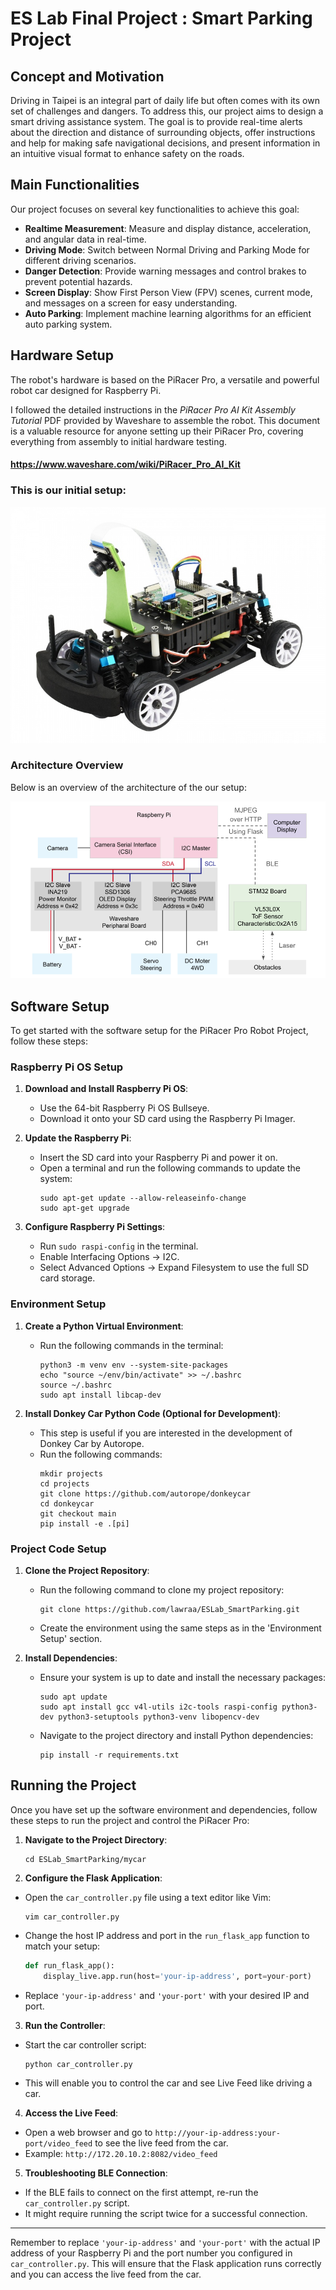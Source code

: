 # ES Lab Final Project : Smart Parking Project

## Concept and Motivation

Driving in Taipei is an integral part of daily life but often comes with its own set of challenges and dangers. To address this, our project aims to design a smart driving assistance system. The goal is to provide real-time alerts about the direction and distance of surrounding objects, offer instructions and help for making safe navigational decisions, and present information in an intuitive visual format to enhance safety on the roads.

## Main Functionalities

Our project focuses on several key functionalities to achieve this goal:

- **Realtime Measurement**: Measure and display distance, acceleration, and angular data in real-time.
- **Driving Mode**: Switch between Normal Driving and Parking Mode for different driving scenarios.
- **Danger Detection**: Provide warning messages and control brakes to prevent potential hazards.
- **Screen Display**: Show First Person View (FPV) scenes, current mode, and messages on a screen for easy understanding.
- **Auto Parking**: Implement machine learning algorithms for an efficient auto parking system.

## Hardware Setup

The robot's hardware is based on the PiRacer Pro, a versatile and powerful robot car designed for Raspberry Pi. 

I followed the detailed instructions in the *PiRacer Pro AI Kit Assembly Tutorial* PDF provided by Waveshare to assemble the robot. This document is a valuable resource for anyone setting up their PiRacer Pro, covering everything from assembly to initial hardware testing.

#### https://www.waveshare.com/wiki/PiRacer_Pro_AI_Kit

### **This is our initial setup:**

![PiRacer Overview](doc/hardware/PiRacer-Pro.jpg)

### Architecture Overview

Below is an overview of the architecture of the our setup:

![Architecture Overview](doc/hardware/architecture.png)


## Software Setup

To get started with the software setup for the PiRacer Pro Robot Project, follow these steps:

### Raspberry Pi OS Setup

1. **Download and Install Raspberry Pi OS**:
   - Use the 64-bit Raspberry Pi OS Bullseye.
   - Download it onto your SD card using the Raspberry Pi Imager.

2. **Update the Raspberry Pi**:
   - Insert the SD card into your Raspberry Pi and power it on.
   - Open a terminal and run the following commands to update the system:
     ```
     sudo apt-get update --allow-releaseinfo-change
     sudo apt-get upgrade
     ```

3. **Configure Raspberry Pi Settings**:
   - Run `sudo raspi-config` in the terminal.
   - Enable Interfacing Options -> I2C.
   - Select Advanced Options -> Expand Filesystem to use the full SD card storage.

### Environment Setup

1. **Create a Python Virtual Environment**:
   - Run the following commands in the terminal:
     ```
     python3 -m venv env --system-site-packages
     echo "source ~/env/bin/activate" >> ~/.bashrc
     source ~/.bashrc
     sudo apt install libcap-dev
     ```

2. **Install Donkey Car Python Code (Optional for Development)**:
   - This step is useful if you are interested in the development of Donkey Car by Autorope.
   - Run the following commands:
     ```
     mkdir projects
     cd projects
     git clone https://github.com/autorope/donkeycar
     cd donkeycar
     git checkout main
     pip install -e .[pi]
     ```

### Project Code Setup

1. **Clone the Project Repository**:
   - Run the following command to clone my project repository:
     ```
     git clone https://github.com/lawraa/ESLab_SmartParking.git
     ```
   - Create the environment using the same steps as in the 'Environment Setup' section.

2. **Install Dependencies**:
   - Ensure your system is up to date and install the necessary packages:
     ```
     sudo apt update
     sudo apt install gcc v4l-utils i2c-tools raspi-config python3-dev python3-setuptools python3-venv libopencv-dev
     ```
   - Navigate to the project directory and install Python dependencies:
     ```
     pip install -r requirements.txt
     ```

## Running the Project

Once you have set up the software environment and dependencies, follow these steps to run the project and control the PiRacer Pro:

1. **Navigate to the Project Directory**:
     ```
     cd ESLab_SmartParking/mycar
     ```

2. **Configure the Flask Application**:
- Open the `car_controller.py` file using a text editor like Vim:
  ```
  vim car_controller.py
  ```
- Change the host IP address and port in the `run_flask_app` function to match your setup:
  ```python
  def run_flask_app():
      display_live.app.run(host='your-ip-address', port=your-port)
  ```
- Replace `'your-ip-address'` and `'your-port'` with your desired IP and port.

3. **Run the Controller**:
- Start the car controller script:
  ```
  python car_controller.py
  ```
- This will enable you to control the car and see Live Feed like driving a car.

4. **Access the Live Feed**:
- Open a web browser and go to `http://your-ip-address:your-port/video_feed` to see the live feed from the car.
- Example: `http://172.20.10.2:8082/video_feed`

5. **Troubleshooting BLE Connection**:
- If the BLE fails to connect on the first attempt, re-run the `car_controller.py` script.
- It might require running the script twice for a successful connection.

---

Remember to replace `'your-ip-address'` and `'your-port'` with the actual IP address of your Raspberry Pi and the port number you configured in `car_controller.py`. This will ensure that the Flask application runs correctly and you can access the live feed from the car.




